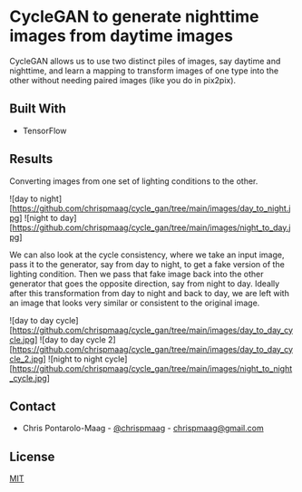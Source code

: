 # CycleGAN to generate nighttime images from daytime images

CycleGAN allows us to use two distinct piles of images, say daytime and nighttime, and learn a mapping to transform images of one type into the other without needing paired images (like you do in pix2pix). 


## Built With
- TensorFlow


## Results

Converting images from one set of lighting conditions to the other.

![day to night][https://github.com/chrispmaag/cycle_gan/tree/main/images/day_to_night.jpg]
![night to day][https://github.com/chrispmaag/cycle_gan/tree/main/images/night_to_day.jpg]

We can also look at the cycle consistency, where we take an input image, pass it to the generator, say from day to night, to get a fake version of the lighting condition. Then we pass that fake image back into the other generator that goes the opposite direction, say from night to day. Ideally after this transformation from day to night and back to day, we are left with an image that looks very similar or consistent to the original image.

![day to day cycle][https://github.com/chrispmaag/cycle_gan/tree/main/images/day_to_day_cycle.jpg]
![day to day cycle 2][https://github.com/chrispmaag/cycle_gan/tree/main/images/day_to_day_cycle_2.jpg]
![night to night cycle][https://github.com/chrispmaag/cycle_gan/tree/main/images/night_to_night_cycle.jpg]


## Contact

- Chris Pontarolo-Maag - [@chrispmaag](https://twitter.com/chrispmaag) - chrispmaag@gmail.com

## License
[MIT](https://choosealicense.com/licenses/mit/)
